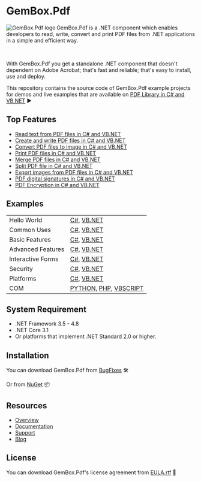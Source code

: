 # GemBox.Pdf

<img src="https://www.gemboxsoftware.com/images/NugetGba.png" alt="GemBox.Pdf logo" align="left" />

GemBox.Pdf is a .NET component which enables developers to read, write, convert and print PDF files from .NET applications in a simple and efficient way.

<br/>

With GemBox.Pdf you get a standalone .NET component that doesn't dependent on Adobe Acrobat; that's fast and reliable; that's easy to install, use and deploy.

This repository contains the source code of GemBox.Pdf example projects for demos and live examples that are available on [PDF Library in C# and VB.NET](https://www.gemboxsoftware.com/pdf/examples/c-sharp-vb-net-pdf-library/101) ▶

## Top Features

* [Read text from PDF files in C# and VB.NET](https://www.gemboxsoftware.com/pdf/examples/c-sharp-vb-net-read-pdf/205)
* [Create and write PDF files in C# and VB.NET](https://www.gemboxsoftware.com/pdf/examples/c-sharp-vb-net-create-write-pdf-file/209)
* [Convert PDF files to image in C# and VB.NET](https://www.gemboxsoftware.com/pdf/examples/c-sharp-convert-pdf-to-image/208)
* [Print PDF files in C# and VB.NET](https://www.gemboxsoftware.com/pdf/examples/c-sharp-vb-net-print-pdf/207)
* [Merge PDF files in C# and VB.NET](https://www.gemboxsoftware.com/pdf/examples/c-sharp-vb-net-merge-pdf/201)
* [Split PDF file in C# and VB.NET](https://www.gemboxsoftware.com/pdf/examples/c-sharp-vb-net-split-pdf/202)
* [Export images from PDF files in C# and VB.NET](https://www.gemboxsoftware.com/pdf/examples/c-sharp-vb-export-images-from-pdf/206)
* [PDF digital signatures in C# and VB.NET](https://www.gemboxsoftware.com/pdf/examples/c-sharp-vb-net-pdf-digital-signature/1102)
* [PDF Encryption in C# and VB.NET](https://www.gemboxsoftware.com/pdf/examples/c-sharp-vb-net-pdf-encryption/1101)

## Examples

| | |
| --- | --- |
| Hello World | [C#](https://github.com/GemBox-d-o-o/GemBox.Pdf.Examples/tree/master/C%23/Hello%20World), [VB.NET](https://github.com/GemBox-d-o-o/GemBox.Pdf.Examples/tree/master/VB.NET/Hello%20World) |
| Common Uses | [C#](https://github.com/GemBox-d-o-o/GemBox.Pdf.Examples/tree/master/C%23/Common%20Uses), [VB.NET](https://github.com/GemBox-d-o-o/GemBox.Pdf.Examples/tree/master/VB.NET/Common%20Uses) |
| Basic Features | [C#](https://github.com/GemBox-d-o-o/GemBox.Pdf.Examples/tree/master/C%23/Basic%20Features), [VB.NET](https://github.com/GemBox-d-o-o/GemBox.Pdf.Examples/tree/master/VB.NET/Basic%20Features) |
| Advanced Features | [C#](https://github.com/GemBox-d-o-o/GemBox.Pdf.Examples/tree/master/C%23/Advanced%20Features), [VB.NET](https://github.com/GemBox-d-o-o/GemBox.Pdf.Examples/tree/master/VB.NET/Advanced%20Features) |
| Interactive Forms | [C#](https://github.com/GemBox-d-o-o/GemBox.Pdf.Examples/tree/master/C%23/Interactive%20Forms), [VB.NET](https://github.com/GemBox-d-o-o/GemBox.Pdf.Examples/tree/master/VB.NET/Interactive%20Forms) |
| Security | [C#](https://github.com/GemBox-d-o-o/GemBox.Pdf.Examples/tree/master/C%23/Security), [VB.NET](https://github.com/GemBox-d-o-o/GemBox.Pdf.Examples/tree/master/VB.NET/Security) |
| Platforms | [C#](https://github.com/GemBox-d-o-o/GemBox.Pdf.Examples/tree/master/C%23/Platforms), [VB.NET](https://github.com/GemBox-d-o-o/GemBox.Pdf.Examples/tree/master/VB.NET/Platforms) |
| COM | [PYTHON](https://github.com/GemBox-d-o-o/GemBox.Pdf.Examples/blob/master/PYTHON%2C%20PHP%2C%20VBSCRIPT/COM.py), [PHP](https://github.com/GemBox-d-o-o/GemBox.Pdf.Examples/blob/master/PYTHON%2C%20PHP%2C%20VBSCRIPT/COM.php), [VBSCRIPT](https://github.com/GemBox-d-o-o/GemBox.Pdf.Examples/blob/master/PYTHON%2C%20PHP%2C%20VBSCRIPT/COM.vbs) |

## System Requirement

* .NET Framework 3.5 - 4.8
* .NET Core 3.1
* Or platforms that implement .NET Standard 2.0 or higher.

## Installation

You can download GemBox.Pdf from [BugFixes](https://www.gemboxsoftware.com/pdf/downloads/bugfixes.html) 🛠️

Or from [NuGet](https://www.nuget.org/packages/GemBox.Pdf/) 📦

## Resources

* [Overview](https://www.gemboxsoftware.com/pdf)
* [Documentation](https://www.gemboxsoftware.com/pdf/docs/introduction.html)
* [Support](https://www.gemboxsoftware.com/pdf/support)
* [Blog](https://www.gemboxsoftware.com/gembox-pdf)

## License

You can download GemBox.Pdf's license agreement from [EULA.rtf](https://www.gemboxsoftware.com/EULA.rtf) 📝
